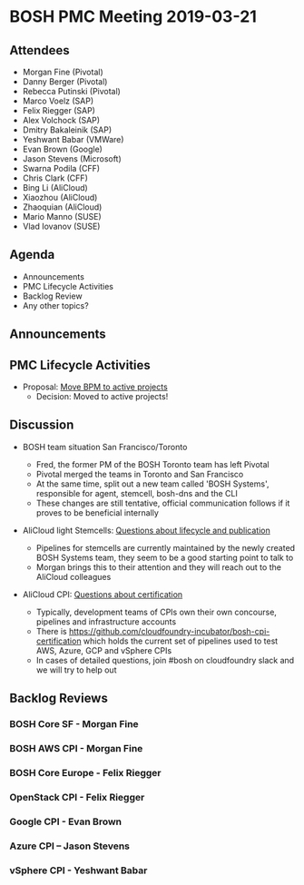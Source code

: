 # BOSH PMC Meeting 2019-03-21

## Attendees
* Morgan Fine (Pivotal)
* Danny Berger (Pivotal)
* Rebecca Putinski (Pivotal)
* Marco Voelz (SAP)
* Felix Riegger (SAP)
* Alex Volchock (SAP)
* Dmitry Bakaleinik (SAP)
* Yeshwant Babar (VMWare)
* Evan Brown (Google)
* Jason Stevens (Microsoft)
* Swarna Podila (CFF)
* Chris Clark (CFF)
* Bing Li (AliCloud)
* Xiaozhou (AliCloud)
* Zhaoquian (AliCloud)
* Mario Manno (SUSE)
* Vlad Iovanov (SUSE)

## Agenda

* Announcements
* PMC Lifecycle Activities
* Backlog Review
* Any other topics?

## Announcements


## PMC Lifecycle Activities
* Proposal: [Move BPM to active projects](https://lists.cloudfoundry.org/g/cf-bosh/message/2589)
  * Decision: Moved to active projects!

## Discussion
* BOSH team situation San Francisco/Toronto
  * Fred, the former PM of the BOSH Toronto team has left Pivotal
  * Pivotal merged the teams in Toronto and San Francisco
  * At the same time, split out a new team called 'BOSH Systems', responsible for agent, stemcell, bosh-dns and the CLI
  * These changes are still tentative, official communication follows if it proves to be beneficial internally

* AliCloud light Stemcells: [Questions about lifecycle and publication](https://lists.cloudfoundry.org/g/cf-bosh/message/2602)
  * Pipelines for stemcells are currently maintained by the newly created BOSH Systems team, they seem to be a good starting point to talk to
  * Morgan brings this to their attention and they will reach out to the AliCloud colleagues

* AliCloud CPI: [Questions about certification](https://lists.cloudfoundry.org/g/cf-bosh/message/2603)
  * Typically, development teams of CPIs own their own concourse, pipelines and infrastructure accounts
  * There is https://github.com/cloudfoundry-incubator/bosh-cpi-certification which holds the current set of pipelines used to test AWS, Azure, GCP and vSphere CPIs
  * In cases of detailed questions, join #bosh on cloudfoundry slack and we will try to help out

## Backlog Reviews

### BOSH Core SF - Morgan Fine


### BOSH AWS CPI - Morgan Fine


### BOSH Core Europe - Felix Riegger


### OpenStack CPI - Felix Riegger


### Google CPI - Evan Brown


### Azure CPI – Jason Stevens


### vSphere CPI - Yeshwant Babar

